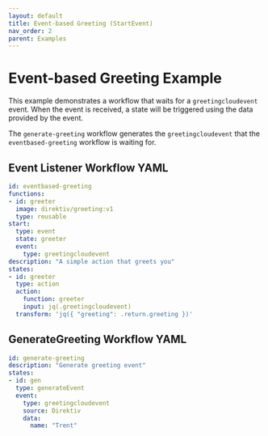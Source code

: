 ```yaml
---
layout: default
title: Event-based Greeting (StartEvent)
nav_order: 2
parent: Examples
---
```


# Event-based Greeting Example

This example demonstrates a workflow that waits for a `greetingcloudevent` event. When the event is received, a state will be triggered using the data provided by the event. 

The `generate-greeting` workflow generates the `greetingcloudevent` that the `eventbased-greeting` workflow is waiting for.

## Event Listener Workflow YAML 

```yaml
id: eventbased-greeting
functions:
- id: greeter
  image: direktiv/greeting:v1
  type: reusable
start:
  type: event
  state: greeter
  event:
    type: greetingcloudevent
description: "A simple action that greets you" 
states:
- id: greeter
  type: action
  action: 
    function: greeter
    input: jq(.greetingcloudevent)
  transform: 'jq({ "greeting": .return.greeting })'
```

## GenerateGreeting Workflow YAML
```yaml
id: generate-greeting
description: "Generate greeting event" 
states:
- id: gen
  type: generateEvent
  event:
    type: greetingcloudevent
    source: Direktiv
    data:
      name: "Trent"
```

